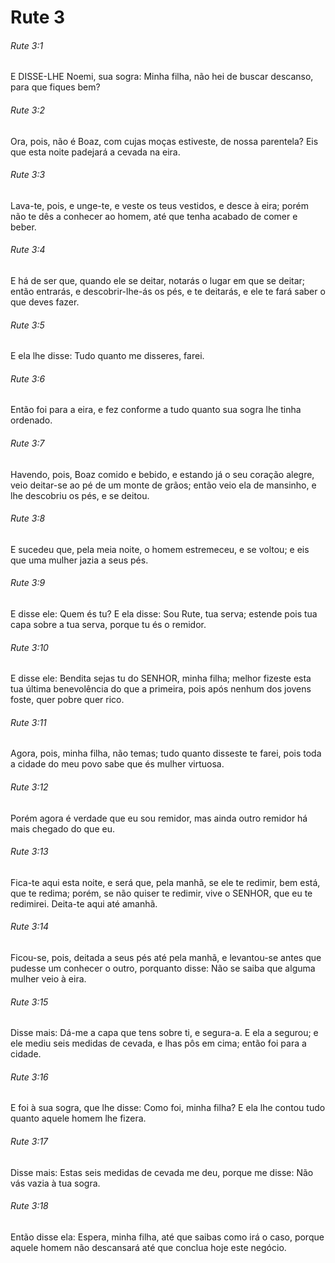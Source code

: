 # Rute 3

###### Rute 3:1

E DISSE-LHE Noemi, sua sogra: Minha filha, não hei de buscar descanso, para que fiques bem?

###### Rute 3:2

Ora, pois, não é Boaz, com cujas moças estiveste, de nossa parentela? Eis que esta noite padejará a cevada na eira.

###### Rute 3:3

Lava-te, pois, e unge-te, e veste os teus vestidos, e desce à eira; porém não te dês a conhecer ao homem, até que tenha acabado de comer e beber.

###### Rute 3:4

E há de ser que, quando ele se deitar, notarás o lugar em que se deitar; então entrarás, e descobrir-lhe-ás os pés, e te deitarás, e ele te fará saber o que deves fazer.

###### Rute 3:5

E ela lhe disse: Tudo quanto me disseres, farei.

###### Rute 3:6

Então foi para a eira, e fez conforme a tudo quanto sua sogra lhe tinha ordenado.

###### Rute 3:7

Havendo, pois, Boaz comido e bebido, e estando já o seu coração alegre, veio deitar-se ao pé de um monte de grãos; então veio ela de mansinho, e lhe descobriu os pés, e se deitou.

###### Rute 3:8

E sucedeu que, pela meia noite, o homem estremeceu, e se voltou; e eis que uma mulher jazia a seus pés.

###### Rute 3:9

E disse ele: Quem és tu? E ela disse: Sou Rute, tua serva; estende pois tua capa sobre a tua serva, porque tu és o remidor.

###### Rute 3:10

E disse ele: Bendita sejas tu do SENHOR, minha filha; melhor fizeste esta tua última benevolência do que a primeira, pois após nenhum dos jovens foste, quer pobre quer rico.

###### Rute 3:11

Agora, pois, minha filha, não temas; tudo quanto disseste te farei, pois toda a cidade do meu povo sabe que és mulher virtuosa.

###### Rute 3:12

Porém agora é verdade que eu sou remidor, mas ainda outro remidor há mais chegado do que eu.

###### Rute 3:13

Fica-te aqui esta noite, e será que, pela manhã, se ele te redimir, bem está, que te redima; porém, se não quiser te redimir, vive o SENHOR, que eu te redimirei. Deita-te aqui até amanhã.

###### Rute 3:14

Ficou-se, pois, deitada a seus pés até pela manhã, e levantou-se antes que pudesse um conhecer o outro, porquanto disse: Não se saiba que alguma mulher veio à eira.

###### Rute 3:15

Disse mais: Dá-me a capa que tens sobre ti, e segura-a. E ela a segurou; e ele mediu seis medidas de cevada, e lhas pôs em cima; então foi para a cidade.

###### Rute 3:16

E foi à sua sogra, que lhe disse: Como foi, minha filha? E ela lhe contou tudo quanto aquele homem lhe fizera.

###### Rute 3:17

Disse mais: Estas seis medidas de cevada me deu, porque me disse: Não vás vazia à tua sogra.

###### Rute 3:18

Então disse ela: Espera, minha filha, até que saibas como irá o caso, porque aquele homem não descansará até que conclua hoje este negócio.

